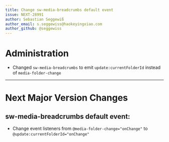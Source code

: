 ```yaml
---
title: Change sw-media-breadcrumbs default event
issue: NEXT-28991
author: Sebastian Seggewiß
author_email: s.seggewiss@haokeyingxiao.com
author_github: @seggewiss
---
```

# Administration
* Changed `sw-media-breadcrumbs` to emit `update:currentFolderId` instead of `media-folder-change`
___
# Next Major Version Changes
## sw-media-breadcrumbs default event:
* Change event listeners from `@media-folder-change="onChange"` to `@update:currentFolderId="onChange"`
